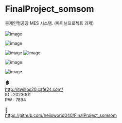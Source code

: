 # FinalProject_somsom
봉제인형공장 MES 시스템. (파이널프로젝트 과제)
<br><br>
![image](https://github.com/heiioworid040/FinalProject_somsom/assets/124132211/f6606864-e56e-4090-b2e5-3d10039d02c7)

![image](https://github.com/heiioworid040/FinalProject_somsom/assets/124132211/11338ef7-c23b-4443-adc9-7052f66b2e84)

![image](https://github.com/heiioworid040/FinalProject_somsom/assets/124132211/337eb503-0772-429a-a982-01e3d328b41e)
![image](https://github.com/heiioworid040/FinalProject_somsom/assets/124132211/fd7a193b-5a37-40ad-ae7b-200201485139)


![image](https://github.com/heiioworid040/FinalProject_somsom/assets/124132211/de0b42c4-6c3a-4a5a-8638-0bf70ab0d9b4)

![image](https://github.com/heiioworid040/FinalProject_somsom/assets/124132211/c5b9d927-3239-4540-95ac-3505b8235ec2)
<br><br>
🏠
<br>
http://itwillbs20.cafe24.com/
<br>
ID : 2023001
<br>
PW : 7894
<br><br>
🔗
<br>
https://github.com/heiioworid040/FinalProject_somsom
